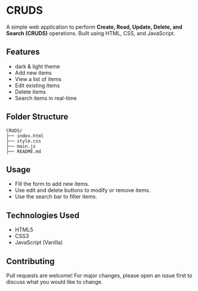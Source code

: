 # CRUDS

A simple web application to perform **Create, Read, Update, Delete, and Search (CRUDS)** operations. Built using HTML, CSS, and JavaScript.

## Features

- dark & light theme
- Add new items
- View a list of items
- Edit existing items
- Delete items
- Search items in real-time

<!-- ## Screenshots -->

<!-- Add screenshots of your app here -->
<!-- Example: -->
<!-- ![Screenshot](images/screenshot.png) -->

## Folder Structure

```
CRUDS/
├── index.html
├── style.css
├── main.js
├── README.md
```

## Usage

- Fill the form to add new items.
- Use edit and delete buttons to modify or remove items.
- Use the search bar to filter items.

## Technologies Used

- HTML5
- CSS3
- JavaScript (Vanilla)

## Contributing

Pull requests are welcome! For major changes, please open an issue first to discuss what you would like to change.
